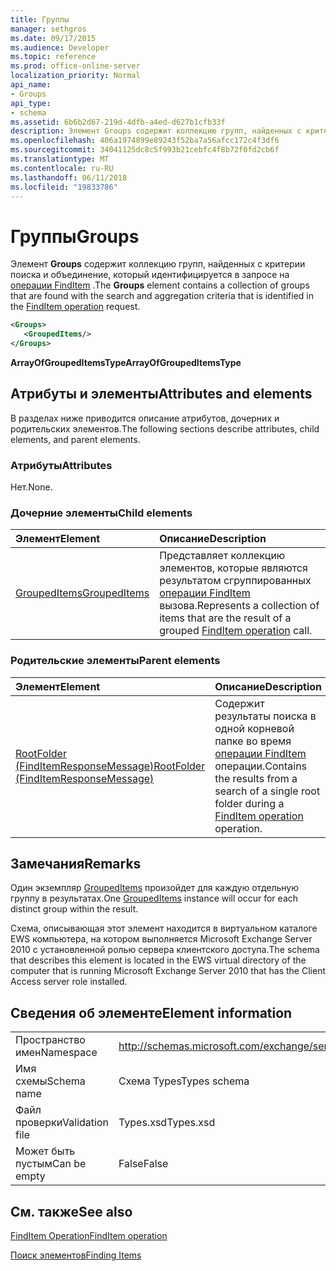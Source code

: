 ```yaml
---
title: Группы
manager: sethgros
ms.date: 09/17/2015
ms.audience: Developer
ms.topic: reference
ms.prod: office-online-server
localization_priority: Normal
api_name:
- Groups
api_type:
- schema
ms.assetid: 6b6b2d67-219d-4dfb-a4ed-d627b1cfb33f
description: Элемент Groups содержит коллекцию групп, найденных с критерии поиска и объединение, который идентифицируется в запросе FindItem операции.
ms.openlocfilehash: 406a1974899e89243f52ba7a56afcc172c4f3df6
ms.sourcegitcommit: 34041125dc8c5f993b21cebfc4f8b72f0fd2cb6f
ms.translationtype: MT
ms.contentlocale: ru-RU
ms.lasthandoff: 06/11/2018
ms.locfileid: "19833786"
---
```

# <a name="groups"></a><span data-ttu-id="109da-103">Группы</span><span class="sxs-lookup"><span data-stu-id="109da-103">Groups</span></span>

<span data-ttu-id="109da-104">Элемент **Groups** содержит коллекцию групп, найденных с критерии поиска и объединение, который идентифицируется в запросе на [операции FindItem](finditem-operation.md) .</span><span class="sxs-lookup"><span data-stu-id="109da-104">The **Groups** element contains a collection of groups that are found with the search and aggregation criteria that is identified in the [FindItem operation](finditem-operation.md) request.</span></span> 
  
```xml
<Groups>
   <GroupedItems/>
</Groups>
```

 <span data-ttu-id="109da-105">**ArrayOfGroupedItemsType**</span><span class="sxs-lookup"><span data-stu-id="109da-105">**ArrayOfGroupedItemsType**</span></span>
## <a name="attributes-and-elements"></a><span data-ttu-id="109da-106">Атрибуты и элементы</span><span class="sxs-lookup"><span data-stu-id="109da-106">Attributes and elements</span></span>

<span data-ttu-id="109da-107">В разделах ниже приводится описание атрибутов, дочерних и родительских элементов.</span><span class="sxs-lookup"><span data-stu-id="109da-107">The following sections describe attributes, child elements, and parent elements.</span></span>
  
### <a name="attributes"></a><span data-ttu-id="109da-108">Атрибуты</span><span class="sxs-lookup"><span data-stu-id="109da-108">Attributes</span></span>

<span data-ttu-id="109da-109">Нет.</span><span class="sxs-lookup"><span data-stu-id="109da-109">None.</span></span>
  
### <a name="child-elements"></a><span data-ttu-id="109da-110">Дочерние элементы</span><span class="sxs-lookup"><span data-stu-id="109da-110">Child elements</span></span>

|<span data-ttu-id="109da-111">**Элемент**</span><span class="sxs-lookup"><span data-stu-id="109da-111">**Element**</span></span>|<span data-ttu-id="109da-112">**Описание**</span><span class="sxs-lookup"><span data-stu-id="109da-112">**Description**</span></span>|
|:-----|:-----|
|[<span data-ttu-id="109da-113">GroupedItems</span><span class="sxs-lookup"><span data-stu-id="109da-113">GroupedItems</span></span>](groupeditems.md) <br/> |<span data-ttu-id="109da-114">Представляет коллекцию элементов, которые являются результатом сгруппированных [операции FindItem](finditem-operation.md) вызова.</span><span class="sxs-lookup"><span data-stu-id="109da-114">Represents a collection of items that are the result of a grouped [FindItem operation](finditem-operation.md) call.</span></span>  <br/> |
   
### <a name="parent-elements"></a><span data-ttu-id="109da-115">Родительские элементы</span><span class="sxs-lookup"><span data-stu-id="109da-115">Parent elements</span></span>

|<span data-ttu-id="109da-116">**Элемент**</span><span class="sxs-lookup"><span data-stu-id="109da-116">**Element**</span></span>|<span data-ttu-id="109da-117">**Описание**</span><span class="sxs-lookup"><span data-stu-id="109da-117">**Description**</span></span>|
|:-----|:-----|
|[<span data-ttu-id="109da-118">RootFolder (FindItemResponseMessage)</span><span class="sxs-lookup"><span data-stu-id="109da-118">RootFolder (FindItemResponseMessage)</span></span>](rootfolder-finditemresponsemessage.md) <br/> |<span data-ttu-id="109da-119">Содержит результаты поиска в одной корневой папке во время [операции FindItem](finditem-operation.md) операции.</span><span class="sxs-lookup"><span data-stu-id="109da-119">Contains the results from a search of a single root folder during a [FindItem operation](finditem-operation.md) operation.</span></span>  <br/> |
   
## <a name="remarks"></a><span data-ttu-id="109da-120">Замечания</span><span class="sxs-lookup"><span data-stu-id="109da-120">Remarks</span></span>

<span data-ttu-id="109da-121">Один экземпляр [GroupedItems](groupeditems.md) произойдет для каждую отдельную группу в результатах.</span><span class="sxs-lookup"><span data-stu-id="109da-121">One [GroupedItems](groupeditems.md) instance will occur for each distinct group within the result.</span></span> 
  
<span data-ttu-id="109da-122">Схема, описывающая этот элемент находится в виртуальном каталоге EWS компьютера, на котором выполняется Microsoft Exchange Server 2010 с установленной ролью сервера клиентского доступа.</span><span class="sxs-lookup"><span data-stu-id="109da-122">The schema that describes this element is located in the EWS virtual directory of the computer that is running Microsoft Exchange Server 2010 that has the Client Access server role installed.</span></span>
  
## <a name="element-information"></a><span data-ttu-id="109da-123">Сведения об элементе</span><span class="sxs-lookup"><span data-stu-id="109da-123">Element information</span></span>

|||
|:-----|:-----|
|<span data-ttu-id="109da-124">Пространство имен</span><span class="sxs-lookup"><span data-stu-id="109da-124">Namespace</span></span>  <br/> |http://schemas.microsoft.com/exchange/services/2006/types  <br/> |
|<span data-ttu-id="109da-125">Имя схемы</span><span class="sxs-lookup"><span data-stu-id="109da-125">Schema name</span></span>  <br/> |<span data-ttu-id="109da-126">Схема Types</span><span class="sxs-lookup"><span data-stu-id="109da-126">Types schema</span></span>  <br/> |
|<span data-ttu-id="109da-127">Файл проверки</span><span class="sxs-lookup"><span data-stu-id="109da-127">Validation file</span></span>  <br/> |<span data-ttu-id="109da-128">Types.xsd</span><span class="sxs-lookup"><span data-stu-id="109da-128">Types.xsd</span></span>  <br/> |
|<span data-ttu-id="109da-129">Может быть пустым</span><span class="sxs-lookup"><span data-stu-id="109da-129">Can be empty</span></span>  <br/> |<span data-ttu-id="109da-130">False</span><span class="sxs-lookup"><span data-stu-id="109da-130">False</span></span>  <br/> |
   
## <a name="see-also"></a><span data-ttu-id="109da-131">См. также</span><span class="sxs-lookup"><span data-stu-id="109da-131">See also</span></span>



[<span data-ttu-id="109da-132">FindItem Operation</span><span class="sxs-lookup"><span data-stu-id="109da-132">FindItem operation</span></span>](finditem-operation.md)


[<span data-ttu-id="109da-133">Поиск элементов</span><span class="sxs-lookup"><span data-stu-id="109da-133">Finding Items</span></span>](http://msdn.microsoft.com/library/63af1f9c-464b-4fca-9ae3-3d60f24ca93c%28Office.15%29.aspx)

